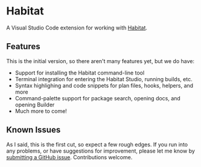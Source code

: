 # Habitat

A Visual Studio Code extension for working with [Habitat](https://habitat.sh).

## Features

This is the initial version, so there aren't many features yet, but we do have:

* Support for installing the Habitat command-line tool
* Terminal integration for entering the Habitat Studio, running builds, etc.
* Syntax highlighing and code snippets for plan files, hooks, helpers, and more
* Command-palette support for package search, opening docs, and opening Builder
* Much more to come!

## Known Issues

As I said, this is the first cut, so expect a few rough edges. If you run into
any problems, or have suggestions for improvement, please let me know by
[submitting a GitHub issue](https://github.com/cnunciato/vscode-habitat/issues).
Contributions welcome.
